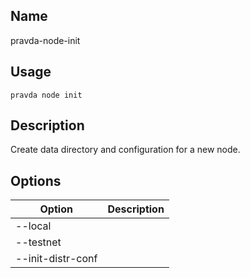 ## Name
pravda-node-init

## Usage
```pravda node init```

## Description
Create data directory and configuration for a new node.
## Options

|Option|Description|
|----|----|
|--local|
|--testnet|
|--init-distr-conf|
